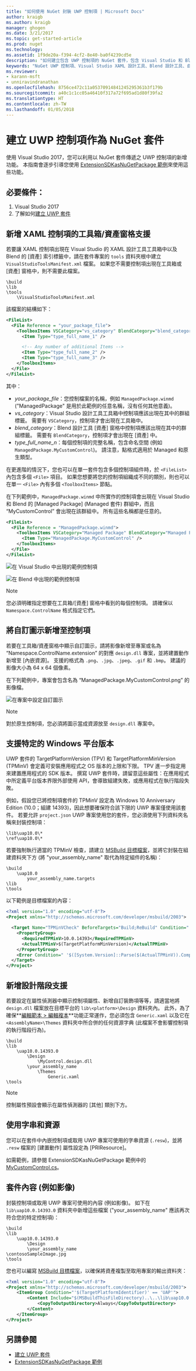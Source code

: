 ```yaml
---
title: "如何使用 NuGet 封裝 UWP 控制項 | Microsoft Docs"
author: kraigb
ms.author: kraigb
manager: ghogen
ms.date: 3/21/2017
ms.topic: get-started-article
ms.prod: nuget
ms.technology: 
ms.assetid: 1f9de20a-f394-4cf2-8e40-ba0f4239cd5e
description: "如何建立包含 UWP 控制項的 NuGet 套件，包含 Visual Studio 和 Blend 設計工具的必要中繼資料和支援檔案。"
keywords: "NuGet UWP 控制項、Visual Studio XAML 設計工具、Blend 設計工具、自訂控制項"
ms.reviewer:
- karann-msft
- unniravindranathan
ms.openlocfilehash: 8756ce472c11a05370914841245295361b3f179b
ms.sourcegitcommit: a40c1c1cc05a46410f317a72f695ad1d80f39fa2
ms.translationtype: HT
ms.contentlocale: zh-TW
ms.lasthandoff: 01/05/2018
---
```

# <a name="creating-uwp-controls-as-nuget-packages"></a>建立 UWP 控制項作為 NuGet 套件

使用 Visual Studio 2017，您可以利用以 NuGet 套件傳遞之 UWP 控制項的新增功能。 本指南會逐步引導您使用 [ExtensionSDKasNuGetPackage 範例](https://github.com/NuGet/Samples/tree/master/ExtensionSDKasNuGetPackage)來使用這些功能。 

## <a name="pre-requisites"></a>必要條件：

1.  Visual Studio 2017
1.  了解如何[建立 UWP 套件](create-uwp-packages.md)

## <a name="add-toolboxassets-pane-support-for-xaml-controls"></a>新增 XAML 控制項的工具箱/資產窗格支援

若要讓 XAML 控制項出現在 Visual Studio 的 XAML 設計工具工具箱中以及 Blend 的 [資產] 索引標籤中，請在套件專案的 `tools` 資料夾根中建立 `VisualStudioToolsManifest.xml` 檔案。 如果您不需要控制項出現在工具箱或 [資產] 窗格中，則不需要此檔案。

```
\build
\lib
\tools
    \VisualStudioToolsManifest.xml
```    

該檔案的結構如下：

```xml
<FileList>
  <File Reference = "your_package_file">
    <ToolboxItems VSCategory="vs_category" BlendCategory="blend_category">
      <Item Type="type_full_name_1" />

      <!-- Any number of additional Items -->
      <Item Type="type_full_name_2" />
      <Item Type="type_full_name_3" />
    </ToolboxItems>
  </File>
</FileList>
```

其中：

- *your_package_file*：您控制檔案的名稱，例如 `ManagedPackage.winmd` ("ManagedPackage" 是用於此範例的任意名稱，沒有任何其他意義)。
- *vs_category*：Visual Studio 設計工具工具箱中控制項應該出現在其中的群組標籤。 需要有 `VSCategory`，控制項才會出現在工具箱中。
- *blend_category*：Blend 設計工具 [資產] 窗格中控制項應該出現在其中的群組標籤。 需要有 `BlendCategory`，控制項才會出現在 [資產] 中。
- *type_full_name_n*：每個控制項的完整名稱，包含命名空間 (例如 `ManagedPackage.MyCustomControl`)。 請注意，點格式適用於 Managed 和原生類型。

在更進階的情況下，您也可以在單一套件包含多個控制項組件時，於 `<FileList>` 內包含多個 `<File>` 項目。 如果您想要將您的控制項組織成不同的類別，則也可以在單一 `<File>` 內有多個 `<ToolboxItems>` 節點。

在下列範例中，`ManagedPackage.winmd` 中所實作的控制項會出現在 Visual Studio 和 Blend 的 [Managed Package] (Managed 套件) 群組中，而且 “MyCustomControl” 會出現在該群組中。 所有這些名稱都是任意的。

```xml
<FileList>
  <File Reference = "ManagedPackage.winmd">
    <ToolboxItems VSCategory="Managed Package" BlendCategory="Managed Package">
      <Item Type="ManagedPackage.MyCustomControl" />
    </ToolboxItems>
  </File>
</FileList>
```

![在 Visual Studio 中出現的範例控制項](media/UWP-control-vs-toolbox.png)

![在 Blend 中出現的範例控制項](media/UWP-control-blend-assets.png)

> [!Note]
> 您必須明確指定想要在工具箱/[資產] 窗格中看到的每個控制項。 請確保以 `Namespace.ControlName` 格式指定它們。

## <a name="add-custom-icons-to-your-controls"></a>將自訂圖示新增至控制項

若要在工具箱/資產窗格中顯示自訂圖示，請將影像新增至專案或名為 “Namespace.ControlName.extension” 的對應 `design.dll` 專案，並將建置動作新增至 [內嵌資源]。 支援的格式為 `.png`、`.jpg`、`.jpeg`、`.gif` 和 `.bmp`。 建議的影像大小為 64 x 64 個像素。

在下列範例中，專案會包含名為 “ManagedPackage.MyCustomControl.png” 的影像檔。

![在專案中設定自訂圖示](media/UWP-control-custom-icon.png)

> [!Note]
> 對於原生控制項，您必須將圖示當成資源放至 `design.dll` 專案中。

## <a name="support-specific-windows-platform-versions"></a>支援特定的 Windows 平台版本

UWP 套件的 TargetPlatformVersion (TPV) 和 TargetPlatformMinVersion (TPMinV) 會定義可安裝應用程式之 OS 版本的上限和下限。 TPV 進一步指定用來建置應用程式的 SDK 版本。 撰寫 UWP 套件時，請留意這些屬性：在應用程式中所定義平台版本界限外部使用 API，會導致組建失敗，或應用程式在執行階段失敗。

例如，假設您已將控制項套件的 TPMinV 設定為 Windows 10 Anniversary Edition (10.0；組建 14393)，因此想要確保符合該下限的 UWP 專案僅使用該套件。 若要允許 `project.json` UWP 專案使用您的套件，您必須使用下列資料夾名稱來封裝控制項：

```
\lib\uap10.0\*
\ref\uap10.0\*
```

若要強制執行適當的 TPMinV 檢查，請建立 [MSBuild 目標檔案](/visualstudio/msbuild/msbuild-targets)，並將它封裝在組建資料夾下方 (將 "your_assembly_name" 取代為特定組件的名稱)：

```
\build
    \uap10.0
        your_assembly_name.targets
\lib
\tools
```

以下範例是目標檔案的內容：

```xml
<?xml version="1.0" encoding="utf-8"?>
<Project xmlns="http://schemas.microsoft.com/developer/msbuild/2003">

  <Target Name="TPMinVCheck" BeforeTargets="Build;ReBuild" Condition="'$(TargetPlatformMinVersion)' != ''">
    <PropertyGroup>
      <RequiredTPMinV>10.0.14393</RequiredTPMinV>
      <ActualTPMinV>$(TargetPlatformMinVersion)</ActualTPMinV>
    </PropertyGroup>
    <Error Condition=" '$([System.Version]::Parse($(ActualTPMinV)).CompareTo($([System.Version]::Parse($(RequiredTPMinV)))))' == '-1' "        Text = "The INSERT_PACKAGE_ID_HERE nuget package cannot be used in the $(MSBuildProjectName) project since the project's TargetPlatformMinVersion - $(ActualTPMinV) does not match the Minimum Version - $(RequiredTPMinV) supported by the package" />
  </Target>
</Project>
```

## <a name="add-design-time-support"></a>新增設計階段支援

若要設定在屬性偵測器中顯示控制項屬性、新增自訂裝飾項等等，請適當地將 `design.dll` 檔案放在目標平台的 `lib\<platform>\Design` 資料夾內。 此外，為了確保**[編輯範本 > 編輯複本](/windows/uwp/controls-and-patterns/xaml-styles#modify-the-default-system-styles)**功能正常運作，您必須包含 `Generic.xaml` 以及它在 `<AssemblyName>\Themes` 資料夾中所合併的任何資源字典  (此檔案不會影響控制項的執行階段行為)。


```
\build
\lib
    \uap10.0.14393.0
        \Design
            \MyControl.design.dll
        \your_assembly_name
            \Themes     
                Generic.xaml
\tools
```

> [!Note]
> 控制屬性預設會顯示在屬性偵測器的 [其他] 類別下方。


## <a name="use-strings-and-resources"></a>使用字串和資源

您可以在套件中內嵌控制項或取用 UWP 專案可使用的字串資源 (`.resw`)，並將 `.resw` 檔案的 [建置動作] 屬性設定為 [PRIResource]。

如需範例，請參閱 ExtensionSDKasNuGetPackage 範例中的 [MyCustomControl.cs](https://github.com/NuGet/Samples/blob/master/ExtensionSDKasNuGetPackage/ManagedPackage/MyCustomControl.cs)。

## <a name="package-content-such-as-images"></a>套件內容 (例如影像)

封裝控制項或取用 UWP 專案可使用的內容 (例如影像)。 如下在 `lib\uap10.0.14393.0` 資料夾中新增這些檔案 ("your_assembly_name" 應該再次符合您的特定控制項)：

```
\build
\lib
    \uap10.0.14393.0
        \Design
        \your_assembly_name
\contosoSampleImage.jpg
\tools
```

您也可以編寫 [MSBuild 目標檔案](/visualstudio/msbuild/msbuild-targets)，以確保將資產複製至取用專案的輸出資料夾：

```xml
<?xml version="1.0" encoding="utf-8"?>
<Project xmlns="http://schemas.microsoft.com/developer/msbuild/2003">
    <ItemGroup Condition="'$(TargetPlatformIdentifier)' == 'UAP'">
        <Content Include="$(MSBuildThisFileDirectory)..\..\lib\uap10.0.14393.0\contosoSampleImage.jpg">
            <CopyToOutputDirectory>Always</CopyToOutputDirectory>
        </Content>
    </ItemGroup>
</Project>
```

## <a name="see-also"></a>另請參閱

- [建立 UWP 套件](create-uwp-packages.md)
- [ExtensionSDKasNuGetPackage 範例](https://github.com/NuGet/Samples/tree/master/ExtensionSDKasNuGetPackage)
